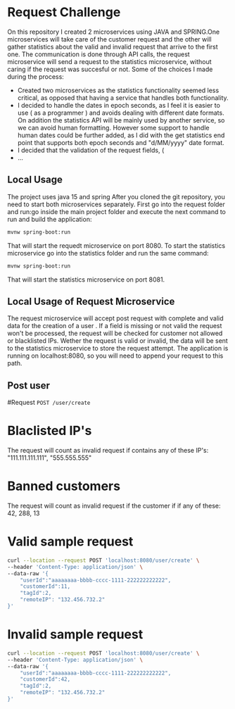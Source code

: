 # Request Challenge

On this repository I created 2 microservices using JAVA and SPRING.One microservices will take care of the customer
request and the other will gather statistics about the valid and invalid request that arrive to the first one.
The communication is done through API calls, the request microservice will send a request to the statistics 
microservice, without caring if the request was succesful or not. Some of the choices I made during the process:

 * Created two microservices as the statistics functionality seemed less critical, as opposed that having a service
 that handles both functionality.
 * I decided to handle the dates in epoch seconds, as I feel it is easier to use ( as a programmer ) and avoids dealing
 with different date formats. On addition the statistics API will be mainly used by another service, so we can avoid 
 human formatting. However some support to handle human dates could be further added, as I did with the get statistics
 end point that supports both epoch seconds and "d/MM/yyyy" date format.
 * I decided that the validation of the request fields, (
 * ...


## Local Usage

The project uses java 15 and spring After you cloned the git repository, you need to start both microservices separately.
First go into the request folder and run:go inside the main project folder and execute the next command to run and build
the application: 

```bash
mvnw spring-boot:run
```
That will start the requedt microservice on port 8080. To start the statistics microservice go into the statistics folder
and run the same command: 
```bash
mvnw spring-boot:run
```

That will start the statistics microservice on port 8081.

## Local Usage of Request Microservice
The request microservice will accept post request with complete and valid data for the creation of a user . If a field is missing
or not valid the request won't be processed, the request will be checked for customer not allowed or blacklisted IPs. Wether the
request is valid or invalid, the data will be sent to the statistics microservice to store the request attempt.
The application is running on localhost:8080, so you will need to append your request to this path. 

## Post user
#Request
`POST /user/create`

# Blaclisted IP's
The request will count as invalid request if contains any of these IP's: "111.111.111.111", "555.555.555"


# Banned customers
The request will count as invalid request if the customer if if any of these: 42, 288, 13

# Valid sample request
```bash
curl --location --request POST 'localhost:8080/user/create' \
--header 'Content-Type: application/json' \
--data-raw '{
    "userId":"aaaaaaaa-bbbb-cccc-1111-222222222222",
    "customerId":11,
    "tagId":2,
    "remoteIP": "132.456.732.2"
}'
```
# Invalid sample request
```bash
curl --location --request POST 'localhost:8080/user/create' \
--header 'Content-Type: application/json' \
--data-raw '{
    "userId":"aaaaaaaa-bbbb-cccc-1111-222222222222",
    "customerId":42,
    "tagId":2,
    "remoteIP": "132.456.732.2"
}'
```


